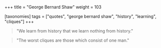 +++
title = "George Bernard Shaw"
weight = 103

[taxonomies]
tags = ["quotes", "george bernard shaw", "history", "learning", "cliques"]
+++

> "We learn from history that we learn nothing from history."

> "The worst cliques are those which consist of one man."
